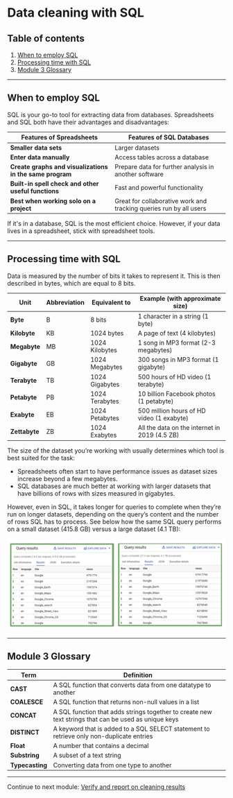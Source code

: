 # Data cleaning with SQL

## Table of contents

1. [When to employ SQL](#when-to-employ-sql)
2. [Processing time with SQL](#processing-time-with-sql)
3. [Module 3 Glossary](#module-3-glossary)

---

## When to employ SQL

SQL is your go-to tool for extracting data from databases. Spreadsheets and SQL both have their advantages and disadvantages:

| Features of Spreadsheets | Features of SQL Databases |
| --- | --- |
| **Smaller data sets** | Larger datasets |
| **Enter data manually** | Access tables across a database |
| **Create graphs and visualizations in the same program** | Prepare data for further analysis in another software |
| **Built-in spell check and other useful functions** | Fast and powerful functionality |
| **Best when working solo on a project** | Great for collaborative work and tracking queries run by all users |

If it's in a database, SQL is the most efficient choice. However, if your data lives in a spreadsheet, stick with spreadsheet tools.

---

## Processing time with SQL

Data is measured by the number of bits it takes to represent it. This is then described in bytes, which are equal to 8 bits.

| Unit | Abbreviation | Equivalent to | Example (with approximate size) |
| --- | --- | --- | --- |
| **Byte** | B | 8 bits | 1 character in a string (1 byte) |
| **Kilobyte** | KB | 1024 bytes | A page of text (4 kilobytes) |
| **Megabyte** | MB | 1024 Kilobytes | 1 song in MP3 format (2-3 megabytes) |
| **Gigabyte** | GB | 1024 Megabytes | 300 songs in MP3 format (1 gigabyte) |
| **Terabyte** | TB | 1024 Gigabytes | 500 hours of HD video (1 terabyte) |
| **Petabyte** | PB | 1024 Terabytes | 10 billion Facebook photos (1 petabyte) |
| **Exabyte** | EB | 1024 Petabytes | 500 million hours of HD video (1 exabyte) |
| **Zettabyte** | ZB | 1024 Exabytes | All the data on the internet in 2019 (4.5 ZB) |

The size of the dataset you’re working with usually determines which tool is best suited for the task:

- Spreadsheets often start to have performance issues as dataset sizes increase beyond a few megabytes.
- SQL databases are much better at working with larger datasets that have billions of rows with sizes measured in gigabytes.

However, even in SQL, it takes longer for queries to complete when they’re run on longer datasets, depending on the query’s content and the number of rows SQL has to process. See below how the same SQL query performs on a small dataset (415.8 GB) versus a large dataset (4.1 TB):

![SQL query speed comparison](/images/sql-query-speed.png 'SQL query speed comparison')

---

## Module 3 Glossary

| Term | Definition |
| --- | --- |
| **CAST** | A SQL function that converts data from one datatype to another |
| **COALESCE** | A SQL function that returns non-null values in a list |
| **CONCAT** | A SQL function that adds strings together to create new text strings that can be used as unique keys |
| **DISTINCT** | A keyword that is added to a SQL SELECT statement to retrieve only non-duplicate entries |
| **Float** | A number that contains a decimal |
| **Substring** | A subset of a text string |
| **Typecasting** | Converting data from one type to another |

---

Continue to next module: [Verify and report on cleaning results](/4-Process-Data-from-Dirty-to-Clean/4-Verify-and-report-cleaning-results.md)

